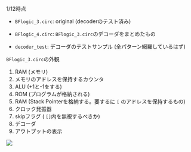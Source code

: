 
1/12時点
- `BFlogic_3.circ`: original (decoderのテスト済み)
- `BFlogic_4.circ`: `BFlogic_3.circ`のデコーダをまとめたもの

- `decoder_test`: デコーダのテストサンプル (全パターン網羅しているはず)


`BFlogic_3.circ`の外観

1. RAM (メモリ)
2. メモリのアドレスを保持するカウンタ
3. ALU (+1と-1をする)
4. ROM (プログラムが格納される)
5. RAM (Stack Pointerを格納する。要するに `[` のアドレスを保持するもの)
6. クロック発振器
7. skipフラグ ( `[]`内を無視するべきか)
8. デコーダ
9. アウトプットの表示

![](../imgs/logic4_annot.png)
